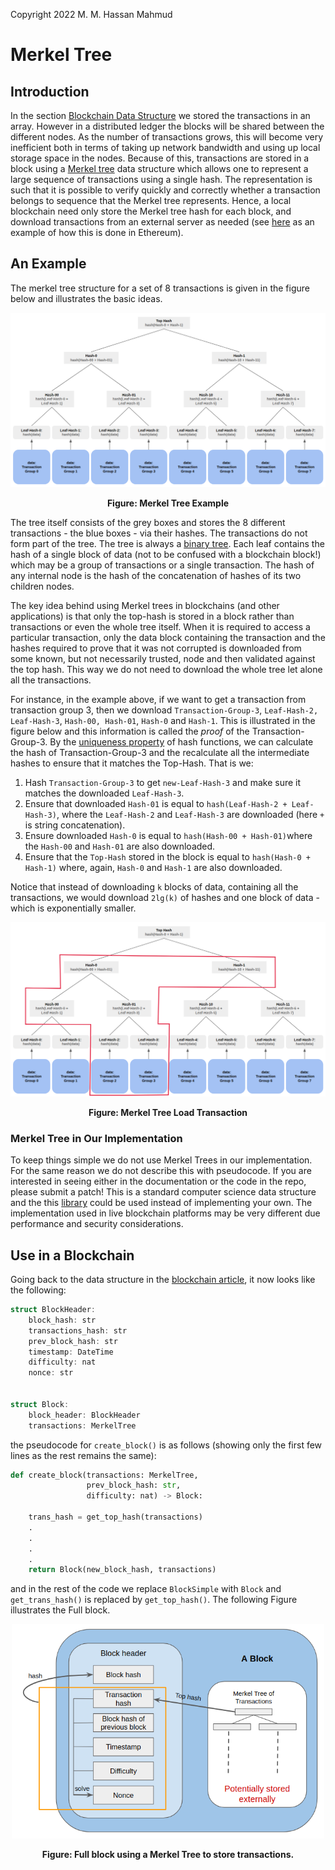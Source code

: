 Copyright 2022 M. M. Hassan Mahmud

# Merkel Tree

## Introduction

In the section [Blockchain Data Structure](./bc_proto_blockchain_ds.md) we stored the transactions in an array. However in a distributed ledger the blocks will be shared between the different nodes. As the number of transactions grows, this will become very inefficient both in terms of taking up network bandwidth and using up local storage space in the nodes. Because of this, transactions are stored in a block using a [Merkel tree](https://en.wikipedia.org/wiki/Merkle_tree) data structure which allows one to represent a large sequence of transactions using a single hash. The representation is such that it is possible to verify quickly and correctly whether a transaction belongs to sequence that the Merkel tree represents. Hence, a local blockchain need only store the Merkel tree hash for each block, and download transactions from an external server as needed (see [here](https://ethereum.org/en/developers/docs/storage/) as an example of how this is done in Ethereum). 

## An Example

The merkel tree structure for a set of 8 transactions is given in the figure below and illustrates the basic ideas.

<p align="center">
  <img src="./figures/merkel_tree.png" />
</p>
<p align = "center"><b> Figure: Merkel Tree Example</b></p>


The tree itself consists of the grey boxes and stores the 8 different transactions - the blue boxes - via their hashes. The transactions do not form part of the tree. The tree is always a [binary tree](https://en.wikipedia.org/wiki/Binary_tree). Each leaf contains the hash of a single block of data (not to be confused with a blockchain block!) which may be a group of transactions or a single transaction. The hash of any internal node is the hash of the concatenation of hashes of its two children nodes.

The key idea behind using Merkel trees in blockchains (and other applications) is that only the top-hash is stored in a block rather than transactions or even the whole tree itself. When it is required to access a particular transaction, only the data block containing the transaction and the hashes required to prove that it was not corrupted is downloaded from some known, but not necessarily trusted, node and then validated against the top hash. This way we do not need to download the whole tree let alone all the transactions.

For instance, in the example above, if we want to get a transaction from transaction group 3, then we download `Transaction-Group-3`, `Leaf-Hash-2, Leaf-Hash-3`, `Hash-00, Hash-01`, `Hash-0` and `Hash-1`. This is illustrated in the figure below and this information is called the _proof_ of the Transaction-Group-3. By the [uniqueness property](./blockchain_ds.md###uniqueness-of-hash-functions) of hash functions, we can calculate the hash of Transaction-Group-3 and the recalculate all the intermediate hashes to ensure that it matches the Top-Hash. That is we:

1. Hash `Transaction-Group-3` to get `new-Leaf-Hash-3` and make sure it matches the downloaded `Leaf-Hash-3`.
2. Ensure that downloaded `Hash-01` is equal to `hash(Leaf-Hash-2 + Leaf-Hash-3)`, where the `Leaf-Hash-2` and `Leaf-Hash-3` are downloaded (here `+` is string concatenation).
3. Ensure downloaded `Hash-0` is equal to `hash(Hash-00 + Hash-01)`where the `Hash-00` and `Hash-01` are also downloaded.
4. Ensure that the `Top-Hash` stored in the block is equal to `hash(Hash-0 + Hash-1)` where, again, `Hash-0` and `Hash-1` are also downloaded.

Notice that instead of downloading `k` blocks of data, containing all the transactions, we would download `2lg(k)` of hashes and one block of data - which is exponentially smaller.

<p align="center">
  <img src="./figures/merkel_tree_load.png" />
</p>
<p align = "center"><b> Figure: Merkel Tree Load Transaction</b></p>


### Merkel Tree in Our Implementation

To keep things simple we do not use Merkel Trees in our implementation. For the same reason we do not describe this with pseudocode. If you are interested in seeing either in the documentation or the code in the repo, please submit a patch! This is a standard computer science data structure and the this [library](https://pypi.org/project/pymerkle/4.0.0b2/) could be used instead of implementing your own. The implementation used in live blockchain platforms may be very different due performance and security considerations.

## Use in a Blockchain 

Going back to the data structure in the [blockchain article](./bc_proto_blockchain_ds.md), it now looks like the following:

```C
struct BlockHeader:
    block_hash: str
    transactions_hash: str
    prev_block_hash: str
    timestamp: DateTime
    difficulty: nat
    nonce: str


struct Block:
    block_header: BlockHeader
    transactions: MerkelTree
```

the pseudocode for `create_block()` is as follows (showing only the first few lines as the rest remains the same):

```python
def create_block(transactions: MerkelTree,
                 prev_block_hash: str,
                 difficulty: nat) -> Block:

    trans_hash = get_top_hash(transactions)
    .
    .
    .
    .
    return Block(new_block_hash, transactions)
```
and in the rest of the code we replace `BlockSimple` with `Block` and `get_trans_hash()` is replaced by `get_top_hash()`. The following Figure illustrates the Full block.

<p align="center">
  <img src="./figures/full_block.png", width=500/>
</p>
<p align = "center"><b> Figure: Full block using a Merkel Tree to store transactions.</b></p>
